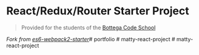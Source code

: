 # React/Redux/Router Starter Project

> Provided for the students of the [Bottega Code School](https://bottega.tech/)

*Fork from [es6-webpack2-starter](https://github.com/micooz/es6-webpack2-starter)*#   p o r t f o l i o  
 #   m a t t y - r e a c t - p r o j e c t  
 #   m a t t y - r e a c t - p r o j e c t  
 